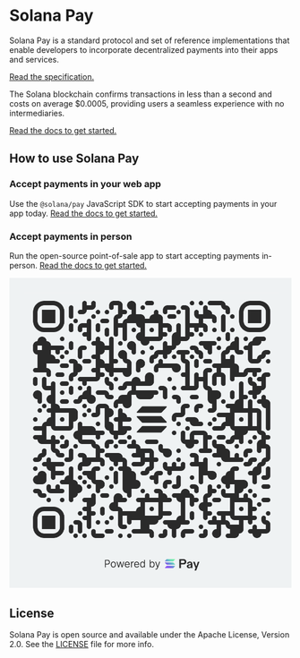 # Solana Pay

Solana Pay is a standard protocol and set of reference implementations that enable developers to incorporate decentralized payments into their apps and services.

[Read the specification.](SPEC.md)

The Solana blockchain confirms transactions in less than a second and costs on average $0.0005, providing users a seamless experience with no intermediaries.

[Read the docs to get started.](core/README.md)

## How to use Solana Pay

### Accept payments in your web app
Use the `@solana/pay` JavaScript SDK to start accepting payments in your app today. [Read the docs to get started.](core/README.md)

### Accept payments in person
Run the open-source point-of-sale app to start accepting payments in-person. [Read the docs to get started.](point-of-sale/README.md)

![Solana Pay](solana-pay.png)

## License

Solana Pay is open source and available under the Apache License, Version 2.0. See the [LICENSE](./LICENSE) file for more info.
